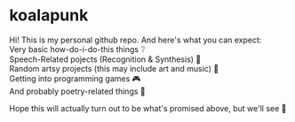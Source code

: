 # koalapunk

Hi! 
This is my personal github repo. And here's what you can expect:  
Very basic how-do-i-do-this things ❔  
Speech-Related pojects (Recognition & Synthesis) 👄  
Random artsy projects (this may include art and music) 🎨  
Getting into programming games 🎮  
And probably poetry-related things 📖  
  
Hope this will actually turn out to be what's promised above, but we'll see 👀
